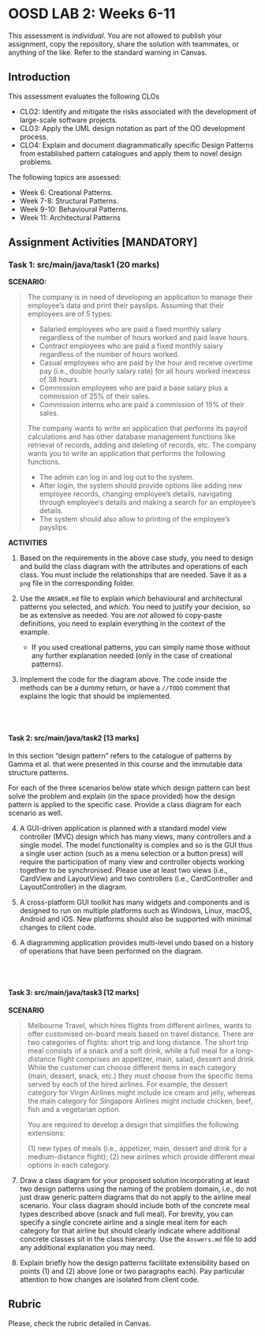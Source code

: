 # OOSD LAB 2: Weeks 6-11

This assessment is _individual_. You are not allowed to publish your assignment, copy the repository, share the solution with teammates, or anything of the like. Refer to the standard warning in Canvas.



## Introduction
This assessment evaluates the following CLOs

- CLO2: Identify and mitigate the risks associated with the development of large-scale software projects.
- CLO3: Apply the UML design notation as part of the OO development process.
- CLO4: Explain and document diagrammatically specific Design Patterns from established pattern catalogues and apply them to novel design problems.


The following topics are assessed:

- Week 6: Creational Patterns.
- Week 7-8: Structural Patterns.
- Week 9-10: Behavioural Patterns.
- Week 11: Architectural Patterns




## Assignment Activities [MANDATORY]


### Task 1: src/main/java/task1 (20 marks)

**SCENARIO:** 

>The company is in need of developing an application to manage their employee’s data and print their payslips. Assuming that their employees are of 5 types: 
>
> - Salaried employees who are paid a fixed monthly salary regardless of the number of hours worked and paid leave hours.
> - Contract employees who are paid a fixed monthly salary regardless of the number of hours worked.
> - Casual employees who are paid by the hour and receive overtime pay (i.e., double hourly salary rate) for all hours worked inexcess of 38 hours.
> - Commission employees who are paid a base salary plus a commission of 25% of their sales. 
> - Commission interns who are paid a commission of 15% of their sales. 
>
> The company wants to write an application that performs its payroll calculations and has other database management functions like retrieval of records, adding and deleting of records, etc. The company wants you to write an application that performs the following functions.
> - The admin can log in and log out to the system.
> - After login, the system should provide options like adding new employee records, changing employee’s details, navigating through employee’s details and making a search for an employee’s details.
> - The system should also allow to printing of the employee’s payslips.


**ACTIVITIES**

1. Based on the requirements in the above case study, you need to design and build the class diagram with the attributes and operations of each class. You must include the relationships that are needed. Save it as a `png` file in the corresponding folder.

2. Use the `ANSWER.md` file to explain _which_ behavioural and architectural patterns you selected, and _which_. You need to justify your decision, so be as extensive as needed. You are _not_ allowed to copy-paste definitions, you need to explain everything in the context of the example. 
    * If you used creational patterns, you can simply name those without any further explanation needed (only in the case of creational patterns).

3. Implement the code for the diagram above. The code inside the methods can be a dummy return, or have a `//TODO` comment that explains the logic that should be implemented.


 
 
 <br /> <br />


#### Task 2: src/main/java/task2 [13 marks]

In this section “design pattern” refers to the catalogue of patterns by Gamma et al. that were presented in this course and the immutable data structure patterns.

For each of the three scenarios below state which design pattern can best solve the problem and explain (in the space provided) how the design pattern is applied to the specific case. Provide a class diagram for each scenario as well.

4. A GUI-driven application is planned with a standard model view controller (MVC) design which has many views, many controllers and a single model. The model functionality is complex and so is the GUI thus a single user action (such as a menu selection or a button press) will require the participation of many view and controller objects working together to be synchronised. Please use at least two views (i.e., CardView and LayoutView) and two controllers (i.e., CardController and LayoutController) in the diagram.	 


5. A cross-platform GUI toolkit has many widgets and components and is designed to run on multiple platforms such as Windows, Linux, macOS, Android and iOS. New platforms should also be supported with minimal changes to client code.    

6. A diagramming application provides multi-level undo based on a history of operations that have been performed on the diagram.




<br /><br />



#### Task 3: src/main/java/task3 [12 marks]

**SCENARIO**

> Melbourne Travel, which hires flights from different airlines, wants to offer customised on-board meals based on travel distance. There are two categories of flights: short trip and long distance. The short trip meal consists of a snack and a soft drink, while a full meal for a long-distance flight comprises an appetizer, main, salad, dessert and drink. While the customer can choose different items in each category (main, dessert, snack, etc.) they must choose from the specific items served by each of the hired airlines. For example, the dessert category for Virgin Airlines might include ice cream and jelly, whereas the main category for Singapore Airlines might include chicken, beef, fish and a vegetarian option.
>
> You are required to develop a design that simplifies the following extensions:
>
> (1) new types of meals (i.e., appetizer, main, dessert and drink for a medium-distance flight);
> (2) new airlines which provide different meal options in each category.


7. Draw a class diagram for your proposed solution incorporating at least two design patterns using the naming of the problem domain, i.e., do not just draw generic pattern diagrams that do not apply to the airline meal scenario. Your class diagram should include both of the concrete meal types described above (snack and full meal). For brevity, you can specify a single concrete airline and a single meal item for each category for that airline but should clearly indicate where additional concrete classes sit in the class hierarchy. Use the `Answers.md` file to add any additional explanation you may need.


8. Explain briefly how the design patterns facilitate extensibility based on points (1) and (2) above (one or two paragraphs each). Pay particular attention to how changes are isolated from client code.












## Rubric

Please, check the rubric detailed in Canvas.
